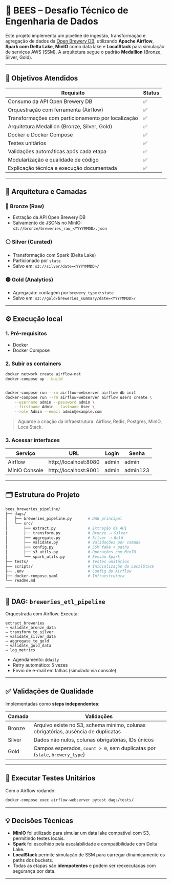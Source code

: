 # 🍺 BEES – Desafio Técnico de Engenharia de Dados

Este projeto implementa um pipeline de ingestão, transformação e agregação de dados da [Open Brewery DB](https://www.openbrewerydb.org/), utilizando **Apache Airflow**, **Spark com Delta Lake**, **MinIO** como data lake e **LocalStack** para simulação de serviços AWS (SSM). A arquitetura segue o padrão **Medallion** (Bronze, Silver, Gold).

---

## 🎯 Objetivos Atendidos

| Requisito                                             | Status |
|-------------------------------------------------------|--------|
| Consumo da API Open Brewery DB                        | ✅     |
| Orquestração com ferramenta (Airflow)                 | ✅     |
| Transformações com particionamento por localização    | ✅     |
| Arquitetura Medallion (Bronze, Silver, Gold)          | ✅     |
| Docker e Docker Compose                               | ✅     |
| Testes unitários                                      | ✅     |
| Validações automáticas após cada etapa                | ✅     |
| Modularização e qualidade de código                   | ✅     |
| Explicação técnica e execução documentada             | ✅     |

---

## 🧱 Arquitetura e Camadas

### 🔹 Bronze (Raw)
- Extração da API Open Brewery DB
- Salvamento de JSONs no MinIO: `s3://bronze/breweries_raw_<YYYYMMDD>.json`

### ⚪ Silver (Curated)
- Transformação com Spark (Delta Lake)
- Particionado por `state`
- Salvo em: `s3://silver/date=<YYYYMMDD>/`

### 🟡 Gold (Analytics)
- Agregação: contagem por `brewery_type` e `state`
- Salvo em: `s3://gold/breweries_summary/date=<YYYYMMDD>/`

---

## ⚙️ Execução local

### 1. Pré-requisitos
- Docker
- Docker Compose

### 2. Subir os containers

```bash
docker network create airflow-net
docker-compose up --build


docker-compose run --rm airflow-webserver airflow db init
docker-compose run --rm airflow-webserver airflow users create \
    --username admin --password admin \
    --firstname Admin --lastname User \
    --role Admin --email admin@example.com


```

> Aguarde a criação da infraestrutura: Airflow, Redis, Postgres, MinIO, LocalStack.

### 3. Acessar interfaces

| Serviço       | URL                         | Login  | Senha      |
|---------------|------------------------------|--------|------------|
| Airflow       | http://localhost:8080        | admin  | admin   |
| MinIO Console | http://localhost:9001        | admin  | admin123   |

---

## 🗂 Estrutura do Projeto

```bash
bees_breweries_pipeline/
├── dags/
│   ├── breweries_pipeline.py       # DAG principal
│   └── src/
│       ├── extract.py              # Extração da API
│       ├── transform.py            # Bronze ➝ Silver
│       ├── aggregate.py            # Silver ➝ Gold
│       ├── validate.py             # Validações por camada
│       ├── config.py               # SSM fake + paths
│       ├── s3_utils.py             # Operações com MinIO
│       └── spark_utils.py          # Sessão Spark
├── tests/                          # Testes unitários
├── scripts/                        # Inicialização do LocalStack
├── .env                            # Config do Airflow
├── docker-compose.yaml             # Infraestrutura
└── readme.md
```

---

## 🔄 DAG: `breweries_etl_pipeline`

Orquestrada com Airflow. Executa:

```text
extract_breweries
→ validate_bronze_data
→ transform_to_silver
→ validate_silver_data
→ aggregate_to_gold
→ validate_gold_data
→ log_metrics
```

- Agendamento: `@daily`
- Retry automático: 5 vezes
- Envio de e-mail em falhas (simulado via console)

---

## ✅ Validações de Qualidade

Implementadas como **steps independentes**:

| Camada   | Validações                                                                           |
|----------|---------------------------------------------------------------------------------------|
| Bronze   | Arquivo existe no S3, schema mínimo, colunas obrigatórias, ausência de duplicatas    |
| Silver   | Dados não nulos, colunas obrigatórias, IDs únicos                                    |
| Gold     | Campos esperados, `count > 0`, sem duplicatas por (`state`, `brewery_type`)          |

---

## 🧪 Executar Testes Unitários

Com o Airflow rodando:

```bash
docker-compose exec airflow-webserver pytest dags/tests/
```

---

## 💡 Decisões Técnicas

- **MinIO** foi utilizado para simular um data lake compatível com S3, permitindo testes locais.
- **Spark** foi escolhido pela escalabilidade e compatibilidade com Delta Lake.
- **LocalStack** permite simulação de SSM para carregar dinamicamente os paths dos buckets.
- Todas as etapas são **idempotentes** e podem ser reexecutadas com segurança por data.

---

